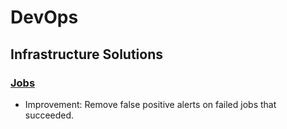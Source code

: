 # DevOps

## Infrastructure Solutions

### [Jobs](kubernetes_jobs.md)

* Improvement: Remove false positive alerts on failed jobs that succeeded.


